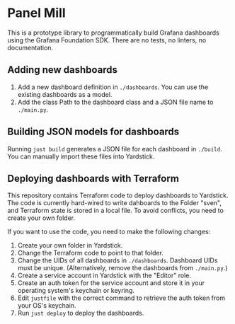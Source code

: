 # Panel Mill

This is a prototype library to programmatically build Grafana dashboards using the Grafana Foundation SDK. There are no tests, no linters, no documentation.

## Adding new dashboards

1. Add a new dashboard definition in `./dashboards`. You can use the existing dashboards as a model.
2. Add the class Path to the dashboard class and a JSON file name to `./main.py`.

## Building JSON models for dashboards

Running `just build` generates a JSON file for each dashboard in `./build`. You can manually import these files into Yardstick.

## Deploying dashboards with Terraform

This repository contains Terraform code to deploy dashboards to Yardstick. The code is currently hard-wired to write dahboards to the Folder "sven", and Terraform state is stored in a local file. To avoid conflicts, you need to create your own folder.

If you want to use the code, you need to make the following changes:

1. Create your own folder in Yardstick.
2. Change the Terraform code to point to that folder.
3. Change the UIDs of all dashboards in `./dashboards`. Dashboard UIDs must be unique. (Alternatively, remove the dashboards from `./main.py`.)
4. Create a service account in Yardstick with the "Editor" role.
5. Create an auth token for the service account and store it in your operating system's keychain or keyring.
6. Edit `justfile` with the correct command to retrieve the auth token from your OS's keychain.
7. Run `just deploy` to deploy the dashboards.
